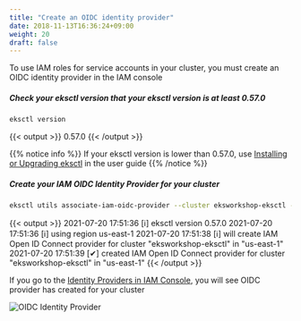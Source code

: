 ```yaml
---
title: "Create an OIDC identity provider"
date: 2018-11-13T16:36:24+09:00
weight: 20
draft: false
---
```


To use IAM roles for service accounts in your cluster, you must create an OIDC identity provider in the IAM console

##### Check your eksctl version that your eksctl version is at least 0.57.0

```bash
eksctl version
```

{{< output >}}
0.57.0
{{< /output >}}

{{% notice info %}}
If your eksctl version is lower than 0.57.0, use [Installing or Upgrading eksctl](https://docs.aws.amazon.com/eks/latest/userguide/eksctl.html#installing-eksctl) in the user guide
{{% /notice %}}

##### Create your IAM OIDC Identity Provider for your cluster

```bash
eksctl utils associate-iam-oidc-provider --cluster eksworkshop-eksctl --approve
```

{{< output >}}
2021-07-20 17:51:36 [ℹ]  eksctl version 0.57.0
2021-07-20 17:51:36 [ℹ]  using region us-east-1
2021-07-20 17:51:38 [ℹ]  will create IAM Open ID Connect provider for cluster "eksworkshop-eksctl" in "us-east-1"
2021-07-20 17:51:39 [✔]  created IAM Open ID Connect provider for cluster "eksworkshop-eksctl" in "us-east-1"
{{< /output >}}

If you go to the [Identity Providers in IAM Console](https://console.aws.amazon.com/iam/home#/providers), you will see OIDC provider has created for your cluster

![OIDC Identity Provider](/images/irsa/irsa-oidc.png)
